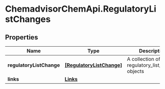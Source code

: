 # ChemadvisorChemApi.RegulatoryListChanges

## Properties
Name | Type | Description | Notes
------------ | ------------- | ------------- | -------------
**regulatoryListChange** | [**[RegulatoryListChange]**](RegulatoryListChange.md) | A collection of regulatory_list_change objects | [optional] 
**links** | [**Links**](Links.md) |  | [optional] 


